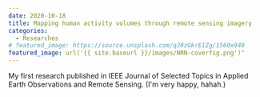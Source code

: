 ```yaml
---
date: 2020-10-18
title: Mapping human activity volumes through remote sensing imagery
categories:
  - Researches
# featured_image: https://source.unsplash.com/qJ0zGkrE1Zg/1560x940
featured_image: url('{{ site.baseurl }}/images/NRN-coverfig.png')"
--- 
```


My first research published in IEEE Journal of Selected Topics in Applied Earth Observations and Remote Sensing. (I'm very happy, hahah.)

